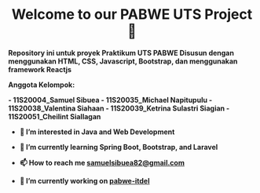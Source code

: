 <h1 align="center"><strong>Welcome to our PABWE UTS Project 👋<strong></h1>
  
  
Repository ini untuk proyek Praktikum UTS PABWE
Disusun dengan menggunakan HTML, CSS, Javascript, Bootstrap, dan menggunakan framework Reactjs
  
 <p align="left">Anggota Kelompok:</p>
 - 11S20004_Samuel Sibuea 
 - 11S20035_Michael Napitupulu
 - 11S20038_Valentina Siahaan
 - 11S20039_Ketrina Sulastri Siagian
 - 11S20051_Cheilint Siallagan
  
  - 👀 I’m interested in **Java and Web Development**

- 🌱 I’m currently learning **Spring Boot, Bootstrap, and Laravel**

- 📫 How to reach me **samuelsibuea82@gmail.com**

- 🔭 I’m currently working on [pabwe-itdel](https://github.com/ifs20004-itdel/pabwe-itdel)

